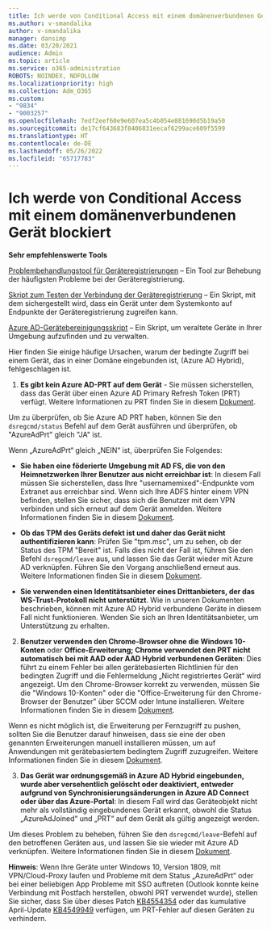 ```yaml
---
title: Ich werde von Conditional Access mit einem domänenverbundenen Gerät blockiert
ms.author: v-smandalika
author: v-smandalika
manager: dansimp
ms.date: 03/20/2021
audience: Admin
ms.topic: article
ms.service: o365-administration
ROBOTS: NOINDEX, NOFOLLOW
ms.localizationpriority: high
ms.collection: Adm_O365
ms.custom:
- "9834"
- "9003257"
ms.openlocfilehash: 7edf2eef60e9e607ea5c4b054e881690d5b19a50
ms.sourcegitcommit: de17cf643683f8406831eecaf6299ace609f5599
ms.translationtype: HT
ms.contentlocale: de-DE
ms.lasthandoff: 05/26/2022
ms.locfileid: "65717783"
---
```

# <a name="im-getting-blocked-by-conditional-access-with-domain-joined-device"></a>Ich werde von Conditional Access mit einem domänenverbundenen Gerät blockiert

**Sehr empfehlenswerte Tools**

[Problembehandlungstool für Geräteregistrierungen](https://docs.microsoft.com/samples/azure-samples/dsregtool/dsregtool/) – Ein Tool zur Behebung der häufigsten Probleme bei der Geräteregistrierung.

[Skript zum Testen der Verbindung der Geräteregistrierung](https://docs.microsoft.com/samples/azure-samples/testdeviceregconnectivity/testdeviceregconnectivity/) – Ein Skript, mit dem sichergestellt wird, dass ein Gerät unter dem Systemkonto auf Endpunkte der Geräteregistrierung zugreifen kann.

[Azure AD-Gerätebereinigungsskript](https://github.com/mzmaili/AzureADDeviceCleanup) – Ein Skript, um veraltete Geräte in Ihrer Umgebung aufzufinden und zu verwalten.

Hier finden Sie einige häufige Ursachen, warum der bedingte Zugriff bei einem Gerät, das in einer Domäne eingebunden ist, (Azure AD Hybrid), fehlgeschlagen ist.

1. **Es gibt kein Azure AD-PRT auf dem Gerät** - Sie müssen sicherstellen, dass das Gerät über einen Azure AD Primary Refresh Token (PRT) verfügt. Weitere Informationen zu PRT finden Sie in diesem [Dokument](https://docs.microsoft.com/azure/active-directory/devices/concept-primary-refresh-token).

Um zu überprüfen, ob Sie Azure AD PRT haben, können Sie den `dsregcmd/status` Befehl auf dem Gerät ausführen und überprüfen, ob "AzureAdPrt" gleich "JA" ist.

Wenn „AzureAdPrt“ gleich „NEIN“ ist, überprüfen Sie Folgendes:

- **Sie haben eine föderierte Umgebung mit AD FS, die von den Heimnetzwerken Ihrer Benutzer aus nicht erreichbar ist**: In diesem Fall müssen Sie sicherstellen, dass Ihre "usernamemixed"-Endpunkte vom Extranet aus erreichbar sind. Wenn sich Ihre ADFS hinter einem VPN befinden, stellen Sie sicher, dass sich die Benutzer mit dem VPN verbinden und sich erneut auf dem Gerät anmelden. Weitere Informationen finden Sie in diesem [Dokument](https://docs.microsoft.com/azure/active-directory/devices/hybrid-azuread-join-federated-domains).

- **Ob das TPM des Geräts defekt ist und daher das Gerät nicht authentifizieren kann**: Prüfen Sie "tpm.msc", um zu sehen, ob der Status des TPM "Bereit" ist. Falls dies nicht der Fall ist, führen Sie den Befehl `dsregcmd/leave` aus, und lassen Sie das Gerät wieder mit Azure AD verknüpfen. Führen Sie den Vorgang anschließend erneut aus. Weitere Informationen finden Sie in diesem [Dokument](https://docs.microsoft.com/azure/active-directory/devices/troubleshoot-device-dsregcmd#sso-state).

- **Sie verwenden einen Identitätsanbieter eines Drittanbieters, der das WS-Trust-Protokoll nicht unterstützt**. Wie in unseren Dokumenten beschrieben, können mit Azure AD Hybrid verbundene Geräte in diesem Fall nicht funktionieren. Wenden Sie sich an Ihren Identitätsanbieter, um Unterstützung zu erhalten.

2. **Benutzer verwenden den Chrome-Browser ohne die Windows 10-Konten** oder **Office-Erweiterung; Chrome verwendet den PRT nicht automatisch bei mit AAD oder AAD Hybrid verbundenen Geräten**: Dies führt zu einem Fehler bei allen gerätebasierten Richtlinien für den bedingten Zugriff und die Fehlermeldung „Nicht registriertes Gerät“ wird angezeigt. Um den Chrome-Browser korrekt zu verwenden, müssen Sie die "Windows 10-Konten" oder die "Office-Erweiterung für den Chrome-Browser der Benutzer" über SCCM oder Intune installieren. Weitere Informationen finden Sie in diesem [Dokument](https://docs.microsoft.com/azure/active-directory/conditional-access/concept-conditional-access-conditions#chrome-support).

Wenn es nicht möglich ist, die Erweiterung per Fernzugriff zu pushen, sollten Sie die Benutzer darauf hinweisen, dass sie eine der oben genannten Erweiterungen manuell installieren müssen, um auf Anwendungen mit gerätebasiertem bedingtem Zugriff zuzugreifen. Weitere Informationen finden Sie in diesem [Dokument](https://docs.microsoft.com/azure/active-directory/conditional-access/require-managed-devices#prerequisites).

3. **Das Gerät war ordnungsgemäß in Azure AD Hybrid eingebunden, wurde aber versehentlich gelöscht oder deaktiviert, entweder aufgrund von Synchronisierungsänderungen in Azure AD Connect oder über das Azure-Portal**: In diesem Fall wird das Geräteobjekt nicht mehr als vollständig eingebundenes Gerät erkannt, obwohl die Status „AzureAdJoined“ und „PRT“ auf dem Gerät als gültig angezeigt werden.

Um dieses Problem zu beheben, führen Sie den `dsregcmd/leave`-Befehl auf den betroffenen Geräten aus, und lassen Sie sie wieder mit Azure AD verknüpfen. Weitere Informationen finden Sie in diesem [Dokument](https://docs.microsoft.com/azure/active-directory/devices/faq#q-why-do-my-users-see-an-error-message-saying-your-organization-has-deleted-the-device-or-your-organization-has-disabled-the-device-on-their-windows-10-devices).

**Hinweis**: Wenn Ihre Geräte unter Windows 10, Version 1809, mit VPN/Cloud-Proxy laufen und Probleme mit dem Status „AzureAdPrt“ oder bei einer beliebigen App Probleme mit SSO auftreten (Outlook konnte keine Verbindung mit Postfach herstellen, obwohl PRT verwendet wurde), stellen Sie sicher, dass Sie über dieses Patch [KB4554354](https://support.microsoft.com/topic/march-30-2020-kb4554354-os-build-17763-1132-deaba49b-4b29-55b9-caee-3e2d87dd75a2) oder das kumulative April-Update [KB4549949](https://support.microsoft.com/topic/april-14-2020-kb4549949-os-build-17763-1158-76d9a3af-b20b-8996-bd4d-7b50c505fda6) verfügen, um PRT-Fehler auf diesen Geräten zu verhindern.

















